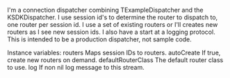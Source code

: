 I'm a connection dispatcher combining TExampleDispatcher and the KSDKDispatcher. 
I use session id's to determine the router to dispatch to, one router per session id.
I use a set of existing routers or I'll creates new routers as I see new session ids.
I also have a start at a logging protocol.
This is intended to be a production dispatcher, not sample code.

Instance variables:
	routers		<Dictionary>		Maps session IDs to routers.
	autoCreate	<Boolean>		If true, create new routers on demand.
	defaultRouterClass	<Behavior>	The default router class to use.
	log <stream>		If non nil log message to this stream.
